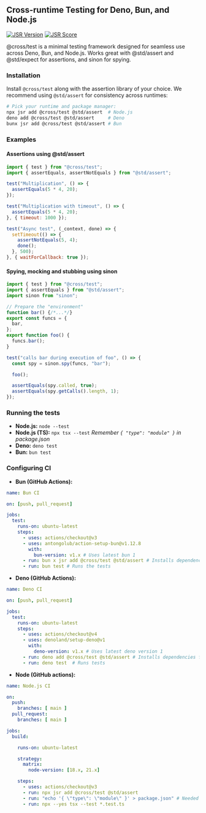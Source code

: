 ## Cross-runtime Testing for Deno, Bun, and Node.js

[![JSR Version](https://jsr.io/badges/@cross/test?v=bust)](https://jsr.io/@cross/test) [![JSR Score](https://jsr.io/badges/@cross/test/score?v=bust)](https://jsr.io/@cross/test/score)

@cross/test is a minimal testing framework designed for seamless use across Deno, Bun, and Node.js. Works great with @std/assert and @std/expect for assertions, and sinon for spying.

### Installation

Install `@cross/test` along with the assertion library of your choice. We recommend using `@std/assert` for consistency across runtimes:

```bash
# Pick your runtime and package manager:
npx jsr add @cross/test @std/assert  # Node.js
deno add @cross/test @std/assert     # Deno
bunx jsr add @cross/test @std/assert # Bun
```

### Examples

#### Assertions using @std/assert

```javascript
import { test } from "@cross/test";
import { assertEquals, assertNotEquals } from "@std/assert";

test("Multiplication", () => {
  assertEquals(5 * 4, 20);
});

test("Multiplication with timeout", () => {
  assertEquals(5 * 4, 20);
}, { timeout: 1000 });

test("Async test", (_context, done) => {
  setTimeout(() => {
    assertNotEquals(5, 4);
    done();
  }, 500);
}, { waitForCallback: true });
```

#### Spying, mocking and stubbing using sinon

```js
import { test } from "@cross/test";
import { assertEquals } from "@std/assert";
import sinon from "sinon";

// Prepare the "environment"
function bar() {/*...*/}
export const funcs = {
  bar,
};
export function foo() {
  funcs.bar();
}

test("calls bar during execution of foo", () => {
  const spy = sinon.spy(funcs, "bar");

  foo();

  assertEquals(spy.called, true);
  assertEquals(spy.getCalls().length, 1);
});
```

### Running the tests

- **Node.js:** `node --test`
- **Node.js (TS):** `npx tsx --test` _Remember `{ "type": "module" }` in package.json_
- **Deno:** `deno test`
- **Bun:** `bun test`

### Configuring CI

- **Bun (GitHub Actions):**

```yaml
name: Bun CI

on: [push, pull_request]

jobs:
  test:
    runs-on: ubuntu-latest
    steps:
      - uses: actions/checkout@v3
      - uses: antongolub/action-setup-bun@v1.12.8 
        with:
          bun-version: v1.x # Uses latest bun 1
      - run: bun x jsr add @cross/test @std/assert # Installs dependencies
      - run: bun test # Runs the tests
```

- **Deno (GitHub Actions):**

```yaml
name: Deno CI

on: [push, pull_request]

jobs:
  test:
    runs-on: ubuntu-latest
    steps:
      - uses: actions/checkout@v4
      - uses: denoland/setup-deno@v1
        with:
          deno-version: v1.x # Uses latest deno version 1 
      - run: deno add @cross/test @std/assert # Installs dependencies from jsr.io
      - run: deno test  # Runs tests
```

- **Node (GitHub actions):**

```yaml
name: Node.js CI

on:
  push:
    branches: [ main ]
  pull_request:
    branches: [ main ]

jobs:
  build:

    runs-on: ubuntu-latest

    strategy:
      matrix:
        node-version: [18.x, 21.x]

    steps:
      - uses: actions/checkout@v3
      - run: npx jsr add @cross/test @std/assert
      - run: "echo '{ \"type\": \"module\" }' > package.json" # Needed for tsx to work
      - run: npx --yes tsx --test *.test.ts
```
